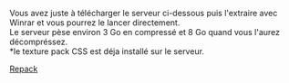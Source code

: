 Vous avez juste à télécharger le serveur ci-dessous puis l'extraire  avec Winrar et vous pourrez le lancer directement.<br>
Le serveur pèse environ 3 Go en  compressé et 8 Go quand vous l'aurez décompréssez.<br>
*le texture pack CSS est déja installé sur le serveur.<br>



<a href="https://drive.google.com/open?id=0Bytr1XkwoCJrWGM4M3V6WTVQbTg&authuser=0" title="Serveur" target="_blank">Repack</a> 
